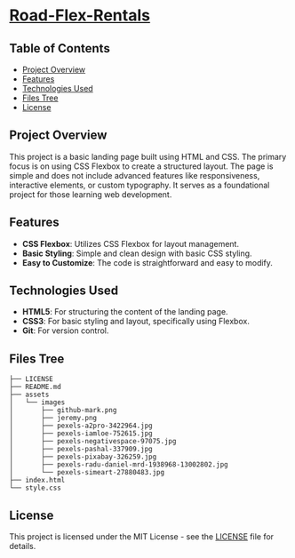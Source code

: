 # [Road-Flex-Rentals](https://1evity.github.io/Road-Flex-Rentals/)

## Table of Contents

- [Project Overview](#project-overview)
- [Features](#features)
- [Technologies Used](#technologies-used)
- [Files Tree](#files-tree)
- [License](#license)

## Project Overview

This project is a basic landing page built using HTML and CSS. The primary focus is on using CSS Flexbox to create a structured layout. The page is simple and does not include advanced features like responsiveness, interactive elements, or custom typography. It serves as a foundational project for those learning web development.

## Features

- **CSS Flexbox**: Utilizes CSS Flexbox for layout management.
- **Basic Styling**: Simple and clean design with basic CSS styling.
- **Easy to Customize**: The code is straightforward and easy to modify.

## Technologies Used

- **HTML5**: For structuring the content of the landing page.
- **CSS3**: For basic styling and layout, specifically using Flexbox.
- **Git**: For version control.

## Files Tree

```
├── LICENSE
├── README.md
├── assets
│   └── images
│       ├── github-mark.png
│       ├── jeremy.png
│       ├── pexels-a2pro-3422964.jpg
│       ├── pexels-iamloe-752615.jpg
│       ├── pexels-negativespace-97075.jpg
│       ├── pexels-pashal-337909.jpg
│       ├── pexels-pixabay-326259.jpg
│       ├── pexels-radu-daniel-mrd-1938968-13002802.jpg
│       └── pexels-simeart-27880483.jpg
├── index.html
└── style.css
```

## License

This project is licensed under the MIT License - see the [LICENSE](LICENSE) file for details.
